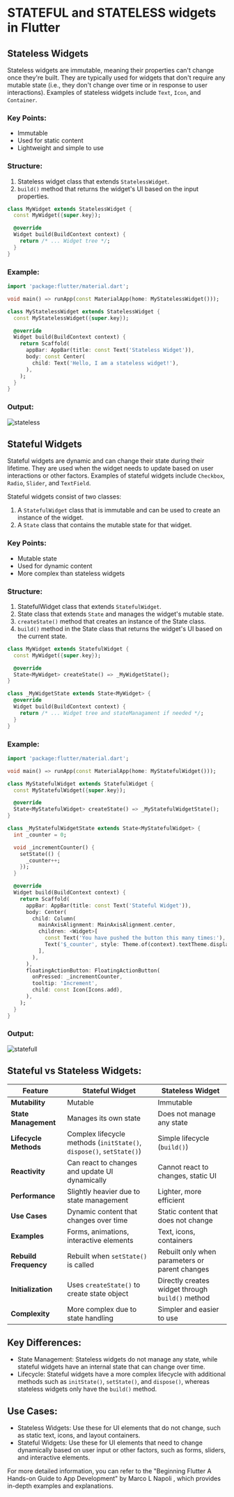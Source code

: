 # STATEFUL and STATELESS widgets in Flutter

## Stateless Widgets

Stateless widgets are immutable, meaning their properties can't change once they're built. They are typically used for widgets that don't require any mutable state (i.e., they don't change over time or in response to user interactions). Examples of stateless widgets include `Text`, `Icon`, and `Container`.

### Key Points:
- Immutable
- Used for static content
- Lightweight and simple to use

### Structure:
1. Stateless widget class that extends `StatelessWidget`.
2. `build()` method that returns the widget's UI based on the input properties.

```dart
class MyWidget extends StatelessWidget {
  const MyWidget({super.key});

  @override
  Widget build(BuildContext context) {
    return /* ... Widget tree */;
  }
}
```

### Example:
```dart
import 'package:flutter/material.dart';

void main() => runApp(const MaterialApp(home: MyStatelessWidget()));

class MyStatelessWidget extends StatelessWidget {
  const MyStatelessWidget({super.key});

  @override
  Widget build(BuildContext context) {
    return Scaffold(
      appBar: AppBar(title: const Text('Stateless Widget')),
      body: const Center(
        child: Text('Hello, I am a stateless widget!'),
      ),
    );
  }
}
```
### Output:
![stateless](imagesl.png)

## Stateful Widgets

Stateful widgets are dynamic and can change their state during their lifetime. They are used when the widget needs to update based on user interactions or other factors. Examples of stateful widgets include `Checkbox`, `Radio`, `Slider`, and `TextField`.

Stateful widgets consist of two classes:
1. A `StatefulWidget` class that is immutable and can be used to create an instance of the widget.
2. A `State` class that contains the mutable state for that widget.

### Key Points:
- Mutable state
- Used for dynamic content
- More complex than stateless widgets

### Structure:
1. StatefulWidget class that extends `StatefulWidget`.
2. State class that extends `State` and manages the widget's mutable state.
3. `createState()` method that creates an instance of the State class.
4. `build()` method in the State class that returns the widget's UI based on the current state.

```dart
class MyWidget extends StatefulWidget {
  const MyWidget({super.key});

  @override
  State<MyWidget> createState() => _MyWidgetState();
}

class _MyWidgetState extends State<MyWidget> {
  @override
  Widget build(BuildContext context) {
    return /* ... Widget tree and stateManagament if needed */;
  }
}
```

### Example:
```dart
import 'package:flutter/material.dart';

void main() => runApp(const MaterialApp(home: MyStatefulWidget()));

class MyStatefulWidget extends StatefulWidget {
  const MyStatefulWidget({super.key});

  @override
  State<MyStatefulWidget> createState() => _MyStatefulWidgetState();
}

class _MyStatefulWidgetState extends State<MyStatefulWidget> {
  int _counter = 0;

  void _incrementCounter() {
    setState(() {
      _counter++;
    });
  }

  @override
  Widget build(BuildContext context) {
    return Scaffold(
      appBar: AppBar(title: const Text('Stateful Widget')),
      body: Center(
        child: Column(
          mainAxisAlignment: MainAxisAlignment.center,
          children: <Widget>[
            const Text('You have pushed the button this many times:'),
            Text('$_counter', style: Theme.of(context).textTheme.displayLarge),
          ],
        ),
      ),
      floatingActionButton: FloatingActionButton(
        onPressed: _incrementCounter,
        tooltip: 'Increment',
        child: const Icon(Icons.add),
      ),
    );
  }
}
```
### Output:
![statefull](imagesf.png)

##  Stateful vs Stateless Widgets:

| **Feature**              | **Stateful Widget**                              | **Stateless Widget**                              |
|--------------------------|--------------------------------------------------|--------------------------------------------------|
| **Mutability**           | Mutable                                          | Immutable                                        |
| **State Management**     | Manages its own state                            | Does not manage any state                        |
| **Lifecycle Methods**    | Complex lifecycle methods (`initState()`, `dispose()`, `setState()`) | Simple lifecycle (`build()`)                     |
| **Reactivity**           | Can react to changes and update UI dynamically   | Cannot react to changes, static UI               |
| **Performance**          | Slightly heavier due to state management         | Lighter, more efficient                          |
| **Use Cases**            | Dynamic content that changes over time           | Static content that does not change              |
| **Examples**             | Forms, animations, interactive elements          | Text, icons, containers                          |
| **Rebuild Frequency**    | Rebuilt when `setState()` is called              | Rebuilt only when parameters or parent changes   |
| **Initialization**       | Uses `createState()` to create state object      | Directly creates widget through `build()` method |
| **Complexity**           | More complex due to state handling               | Simpler and easier to use                        |


## Key Differences:
- State Management: Stateless widgets do not manage any state, while stateful widgets have an internal state that can change over time.
- Lifecycle: Stateful widgets have a more complex lifecycle with additional methods such as `initState()`, `setState()`, and `dispose()`, whereas stateless widgets only have the `build()` method.

## Use Cases:
- Stateless Widgets: Use these for UI elements that do not change, such as static text, icons, and layout containers.
- Stateful Widgets: Use these for UI elements that need to change dynamically based on user input or other factors, such as forms, sliders, and interactive elements.

For more detailed information, you can refer to the 
"Beginning Flutter A Hands-on Guide to App Development" by Marco L Napoli
, which provides in-depth examples and explanations.
<!-- ["Beginning Flutter A Hands-on Guide to App Development" by Marco L Napoli](https://digilib.stekom.ac.id/assets/dokumen/ebook/feb_3872ce7467cbdc7beedfcdc12b2b607b0ba36429_1649057575.pdf#page=36) -->
